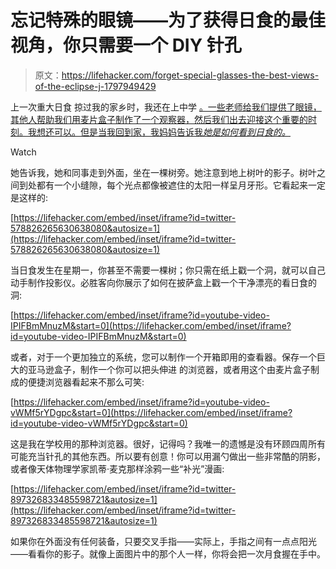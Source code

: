# 忘记特殊的眼镜——为了获得日食的最佳视角，你只需要一个 DIY 针孔

> 原文：<https://lifehacker.com/forget-special-glasses-the-best-views-of-the-eclipse-j-1797949429>

上一次重大日食 掠过我的家乡时，我还在上中学 [。一些老师给我们提供了眼镜，其他人帮助我们用麦片盒子制作了一个观察器，然后我们出去迎接这个重要的时刻。我想还可以。但是当我回到家，我妈妈告诉我*她是如何看到日食的。*](https://en.wikipedia.org/wiki/List_of_solar_eclipses_visible_from_the_United_States#/media/File:SE1994May10A.png) 

Watch

她告诉我，她和同事走到外面，坐在一棵树旁。她注意到地上树叶的影子。树叶之间到处都有一个小缝隙，每个光点都像被遮住的太阳一样呈月牙形。它看起来一定是这样的:

 [https://lifehacker.com/embed/inset/iframe?id=twitter-578826265630638080&autosize=1](https://lifehacker.com/embed/inset/iframe?id=twitter-578826265630638080&autosize=1) 

当日食发生在星期一，你甚至不需要一棵树；你只需在纸上戳一个洞，就可以自己动手制作投影仪。必胜客向你展示了如何在披萨盒上戳一个干净漂亮的看日食的洞:

 [https://lifehacker.com/embed/inset/iframe?id=youtube-video-IPIFBmMnuzM&start=0](https://lifehacker.com/embed/inset/iframe?id=youtube-video-IPIFBmMnuzM&start=0) 

或者，对于一个更加独立的系统，您可以制作一个开箱即用的查看器。保存一个巨大的亚马逊盒子，制作一个你可以把头伸进 的浏览器，或者用这个由麦片盒子制成的便捷浏览器看起来不那么可笑:

 [https://lifehacker.com/embed/inset/iframe?id=youtube-video-vWMf5rYDgpc&start=0](https://lifehacker.com/embed/inset/iframe?id=youtube-video-vWMf5rYDgpc&start=0) 

这是我在学校用的那种浏览器。很好，记得吗？我唯一的遗憾是没有环顾四周所有可能充当针孔的其他东西。所以要有创意！你可以用漏勺做出一些非常酷的阴影，或者像天体物理学家凯蒂·麦克那样涂鸦一些“补光”漫画:

 [https://lifehacker.com/embed/inset/iframe?id=twitter-897326833485598721&autosize=1](https://lifehacker.com/embed/inset/iframe?id=twitter-897326833485598721&autosize=1) 

如果你在外面没有任何装备，只要交叉手指——实际上，手指之间有一点点阳光——看看你的影子。就像上面图片中的那个人一样，你将会把一次月食握在手中。